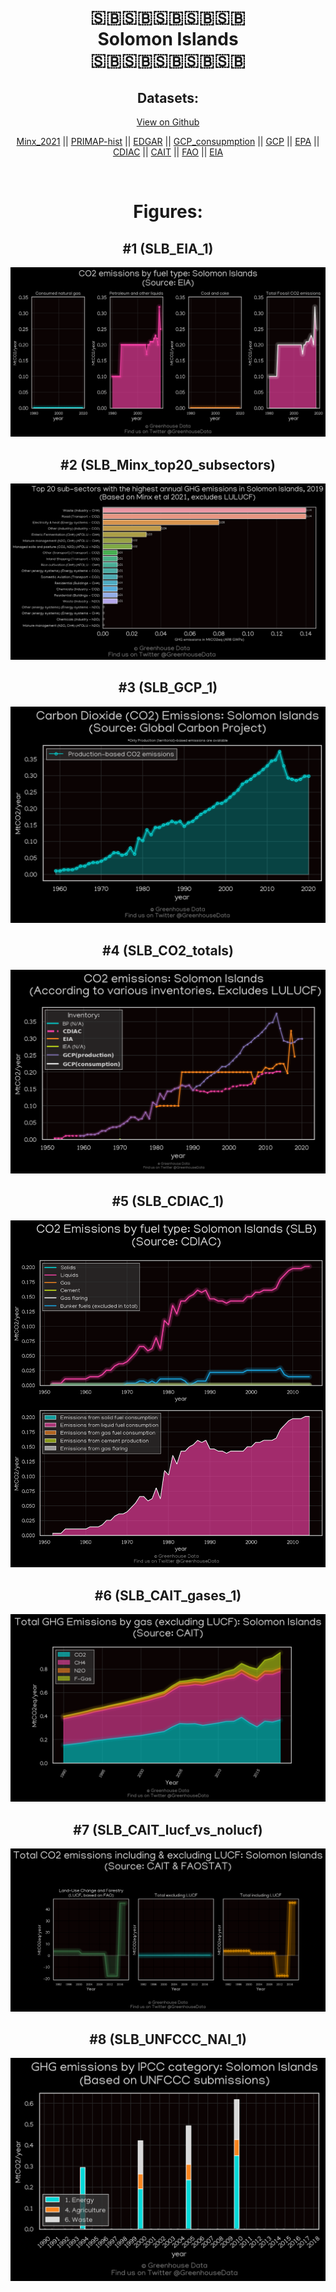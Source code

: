 
<center>
<h1 align="center">
🇸🇧🇸🇧🇸🇧🇸🇧🇸🇧
<br>
Solomon Islands
<br>
🇸🇧🇸🇧🇸🇧🇸🇧🇸🇧
</h1>
<h2>Datasets:</h2>
<p><a href="https://github.com/dquintani/GreenhouseData/tree/master/country_data/SLB_Solomon Islands/data">View on Github</a>
<br></p><p><a href="data/SLB_Minx_2021.csv">Minx_2021</a> || <a href="data/SLB_PRIMAP-hist.csv">PRIMAP-hist</a> || <a href="data/SLB_EDGAR.csv">EDGAR</a> || <a href="data/SLB_GCP_consupmption.csv">GCP_consupmption</a> || <a href="data/SLB_GCP.csv">GCP</a> || <a href="data/SLB_EPA.csv">EPA</a> || <a href="data/SLB_CDIAC.csv">CDIAC</a> || <a href="data/SLB_CAIT.csv">CAIT</a> || <a href="data/SLB_FAO.csv">FAO</a> || <a href="data/SLB_EIA.csv">EIA</a></p><p><br></p>
<h1>Figures:</h1><h2>#1 (SLB_EIA_1)</h2>
<p><img alt="" src="figures/SLB_EIA_1.png" /></p><h2>#2 (SLB_Minx_top20_subsectors)</h2>
<p><img alt="" src="figures/SLB_Minx_top20_subsectors.png" /></p><h2>#3 (SLB_GCP_1)</h2>
<p><img alt="" src="figures/SLB_GCP_1.png" /></p><h2>#4 (SLB_CO2_totals)</h2>
<p><img alt="" src="figures/SLB_CO2_totals.png" /></p><h2>#5 (SLB_CDIAC_1)</h2>
<p><img alt="" src="figures/SLB_CDIAC_1.png" /></p><h2>#6 (SLB_CAIT_gases_1)</h2>
<p><img alt="" src="figures/SLB_CAIT_gases_1.png" /></p><h2>#7 (SLB_CAIT_lucf_vs_nolucf)</h2>
<p><img alt="" src="figures/SLB_CAIT_lucf_vs_nolucf.png" /></p><h2>#8 (SLB_UNFCCC_NAI_1)</h2>
<p><img alt="" src="figures/SLB_UNFCCC_NAI_1.png" /></p>